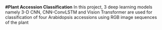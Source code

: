 **#Plant Accession Classification**
 In this project, 3 deep learning models namely 3-D CNN, CNN-ConvLSTM and Vision Transformer are used for classification of four Arabidopsis accessions using RGB image sequences of the plant
